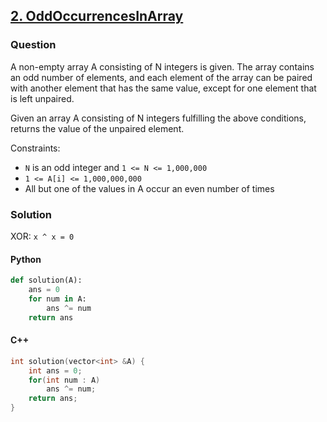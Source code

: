## **[2. OddOccurrencesInArray](https://app.codility.com/programmers/lessons/2-arrays/odd_occurrences_in_array/)**

### Question
A non-empty array A consisting of N integers is given. The array contains an odd number of elements, 
and each element of the array can be paired with another element that has the same value, except for one element that is left unpaired.

Given an array A consisting of N integers fulfilling the above conditions, returns the value of the unpaired element.

Constraints:
- `N` is an odd integer and `1 <= N <= 1,000,000`
- `1 <= A[i] <= 1,000,000,000`
- All but one of the values in A occur an even number of times

### Solution
XOR: `x ^ x = 0`

#### Python
```python
def solution(A):
    ans = 0
    for num in A:
        ans ^= num
    return ans
```

#### C++
```cpp
int solution(vector<int> &A) {
    int ans = 0;
    for(int num : A)
        ans ^= num;
    return ans;
}
```
